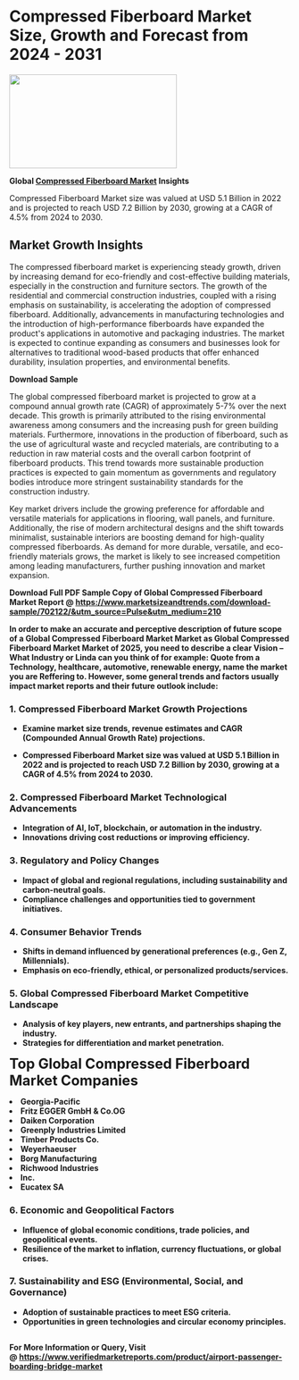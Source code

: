 <H1>Compressed Fiberboard Market Size, Growth and Forecast from 2024 - 2031</H1><img class="aligncenter size-medium wp-image-584254" src="https://thirdeyenews.in/wp-content/uploads/2024/09/Global-Market-Research-300x168.jpeg" alt="" width="300" height="168" /><p><strong>Global&nbsp;<a href="https://www.marketsizeandtrends.com/download-sample/702122/&amp;utm_source=Pulse&amp;utm_medium=210">Compressed Fiberboard Market</a> Insights</strong></p><p>Compressed Fiberboard Market size was valued at USD 5.1 Billion in 2022 and is projected to reach USD 7.2 Billion by 2030, growing at a CAGR of 4.5% from 2024 to 2030.</p><p><h2>Market Growth Insights</h2> <p>The compressed fiberboard market is experiencing steady growth, driven by increasing demand for eco-friendly and cost-effective building materials, especially in the construction and furniture sectors. The growth of the residential and commercial construction industries, coupled with a rising emphasis on sustainability, is accelerating the adoption of compressed fiberboard. Additionally, advancements in manufacturing technologies and the introduction of high-performance fiberboards have expanded the product's applications in automotive and packaging industries. The market is expected to continue expanding as consumers and businesses look for alternatives to traditional wood-based products that offer enhanced durability, insulation properties, and environmental benefits.</p> <p><strong>Download Sample</strong></p> <p>The global compressed fiberboard market is projected to grow at a compound annual growth rate (CAGR) of approximately 5-7% over the next decade. This growth is primarily attributed to the rising environmental awareness among consumers and the increasing push for green building materials. Furthermore, innovations in the production of fiberboard, such as the use of agricultural waste and recycled materials, are contributing to a reduction in raw material costs and the overall carbon footprint of fiberboard products. This trend towards more sustainable production practices is expected to gain momentum as governments and regulatory bodies introduce more stringent sustainability standards for the construction industry.</p> <p>Key market drivers include the growing preference for affordable and versatile materials for applications in flooring, wall panels, and furniture. Additionally, the rise of modern architectural designs and the shift towards minimalist, sustainable interiors are boosting demand for high-quality compressed fiberboards. As demand for more durable, versatile, and eco-friendly materials grows, the market is likely to see increased competition among leading manufacturers, further pushing innovation and market expansion.</p> <p><strong></p><p><span class=""><strong>Download Full PDF Sample Copy of Global Compressed Fiberboard Market Report</strong> @ <a href="https://www.marketsizeandtrends.com/download-sample/702122/&amp;utm_source=Pulse&amp;utm_medium=210" target="_blank">https://www.marketsizeandtrends.com/download-sample/702122/&amp;utm_source=Pulse&amp;utm_medium=210</a></span></p><p>In order to make an accurate and perceptive description of future scope of a Global&nbsp;Compressed Fiberboard Market Market as Global&nbsp;Compressed Fiberboard Market Market of 2025, you need to describe a clear Vision &ndash; What Industry or Linda can you think of for example: Quote from a Technology, healthcare, automotive, renewable energy, name the market you are Reffering to. However, some general trends and factors usually impact market reports and their future outlook include:</p><h3>1.&nbsp;<strong>Compressed Fiberboard Market Growth Projections</strong></h3><ul><li>Examine market size trends, revenue estimates and CAGR (Compounded Annual Growth Rate) projections.</li><li><p>Compressed Fiberboard Market size was valued at USD 5.1 Billion in 2022 and is projected to reach USD 7.2 Billion by 2030, growing at a CAGR of 4.5% from 2024 to 2030.</p></li></ul><h3>2.&nbsp;<strong>Compressed Fiberboard Market Technological Advancements</strong></h3><ul><li>Integration of AI, IoT, blockchain, or automation in the industry.</li><li>Innovations driving cost reductions or improving efficiency.</li></ul><h3>3.&nbsp;<strong>Regulatory and Policy Changes</strong></h3><ul><li>Impact of global and regional regulations, including sustainability and carbon-neutral goals.</li><li>Compliance challenges and opportunities tied to government initiatives.</li></ul><h3>4.&nbsp;<strong>Consumer Behavior Trends</strong></h3><ul><li>Shifts in demand influenced by generational preferences (e.g., Gen Z, Millennials).</li><li>Emphasis on eco-friendly, ethical, or personalized products/services.</li></ul><h3>5.&nbsp;<strong>Global Compressed Fiberboard Market Competitive Landscape</strong></h3><ul><li>Analysis of key players, new entrants, and partnerships shaping the industry.</li><li>Strategies for differentiation and market penetration.</li></ul><p data-pm-slice="1 1 []"><span style="color: inherit; font-family: inherit; font-size: 25px;">Top Global Compressed Fiberboard Market Companies</span></p><div class="" data-test-id=""><p><li>Georgia-Pacific</li><li> Fritz EGGER GmbH & Co.OG</li><li> Daiken Corporation</li><li> Greenply Industries Limited</li><li> Timber Products Co.</li><li> Weyerhaeuser</li><li> Borg Manufacturing</li><li> Richwood Industries</li><li> Inc.</li><li> Eucatex SA</li></p></div><h3>6.&nbsp;<strong>Economic and Geopolitical Factors</strong></h3><ul><li>Influence of global economic conditions, trade policies, and geopolitical events.</li><li>Resilience of the market to inflation, currency fluctuations, or global crises.</li></ul><h3>7.&nbsp;<strong>Sustainability and ESG (Environmental, Social, and Governance)</strong></h3><ul><li>Adoption of sustainable practices to meet ESG criteria.</li><li>Opportunities in green technologies and circular economy principles.</li></ul><h2><strong style="font-size: 14px;">For More Information or Query, Visit @&nbsp;</strong><a style="background-color: #ffffff; font-size: 14px;" href="https://www.marketsizeandtrends.com/report/compressed-fiberboard-market/" target="_blank">https://www.verifiedmarketreports.com/product/airport-passenger-boarding-bridge-market</a></h2>
